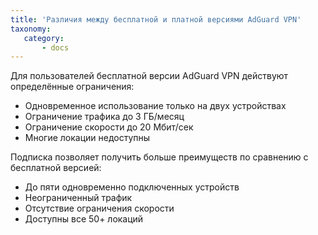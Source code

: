 ```yaml
---
title: 'Различия между бесплатной и платной версиями AdGuard VPN'
taxonomy:
   category:
       - docs
---
```

Для пользователей бесплатной версии AdGuard VPN действуют определённые ограничения:
* Одновременное использование только на двух устройствах
* Ограничение трафика до 3 ГБ/месяц 
* Ограничение скорости до 20 Мбит/сек
* Многие локации недоступны
 
Подписка позволяет получить больше преимуществ по сравнению с бесплатной версией:
* До пяти одновременно подключенных устройств
* Неограниченный трафик
* Отсутствие ограничения скорости
* Доступны все 50+ локаций
